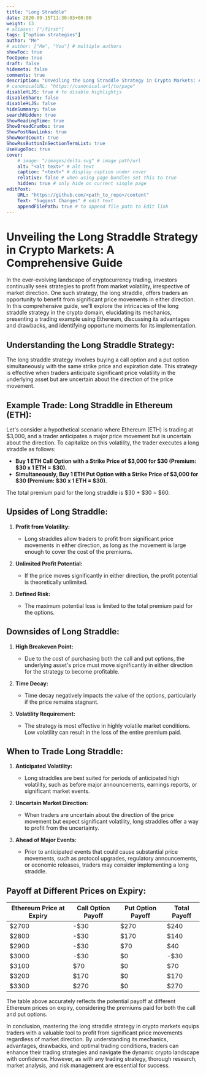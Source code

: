 ```yaml
---
title: "Long Straddle"
date: 2020-09-15T11:30:03+00:00
weight: 13
# aliases: ["/first"]
tags: ["option strategies"]
author: "Me"
# author: ["Me", "You"] # multiple authors
showToc: true
TocOpen: true
draft: false
hidemeta: false
comments: true
description: "Unveiling the Long Straddle Strategy in Crypto Markets: A Comprehensive Guide"
# canonicalURL: "https://canonical.url/to/page"
disableHLJS: true # to disable highlightjs
disableShare: false
disableHLJS: false
hideSummary: false
searchHidden: true
ShowReadingTime: true
ShowBreadCrumbs: true
ShowPostNavLinks: true
ShowWordCount: true
ShowRssButtonInSectionTermList: true
UseHugoToc: true
cover:
    # image: "/images/delta.svg" # image path/url
    alt: "<alt text>" # alt text
    caption: "<text>" # display caption under cover
    relative: false # when using page bundles set this to true
    hidden: true # only hide on current single page
editPost:
    URL: "https://github.com/<path_to_repo>/content"
    Text: "Suggest Changes" # edit text
    appendFilePath: true # to append file path to Edit link
---
```


# Unveiling the Long Straddle Strategy in Crypto Markets: A Comprehensive Guide

In the ever-evolving landscape of cryptocurrency trading, investors continually seek strategies to profit from market volatility, irrespective of market direction. One such strategy, the long straddle, offers traders an opportunity to benefit from significant price movements in either direction. In this comprehensive guide, we'll explore the intricacies of the long straddle strategy in the crypto domain, elucidating its mechanics, presenting a trading example using Ethereum, discussing its advantages and drawbacks, and identifying opportune moments for its implementation.

## Understanding the Long Straddle Strategy:

The long straddle strategy involves buying a call option and a put option simultaneously with the same strike price and expiration date. This strategy is effective when traders anticipate significant price volatility in the underlying asset but are uncertain about the direction of the price movement.

## Example Trade: Long Straddle in Ethereum (ETH):

Let's consider a hypothetical scenario where Ethereum (ETH) is trading at $3,000, and a trader anticipates a major price movement but is uncertain about the direction. To capitalize on this volatility, the trader executes a long straddle as follows:

- **Buy 1 ETH Call Option with a Strike Price of $3,000 for $30 (Premium: $30 x 1 ETH = $30).**
- **Simultaneously, Buy 1 ETH Put Option with a Strike Price of $3,000 for $30 (Premium: $30 x 1 ETH = $30).**

The total premium paid for the long straddle is $30 + $30 = $60.

## Upsides of Long Straddle:

1. **Profit from Volatility:**
   - Long straddles allow traders to profit from significant price movements in either direction, as long as the movement is large enough to cover the cost of the premiums.
  
2. **Unlimited Profit Potential:**
   - If the price moves significantly in either direction, the profit potential is theoretically unlimited.

3. **Defined Risk:**
   - The maximum potential loss is limited to the total premium paid for the options.

## Downsides of Long Straddle:

1. **High Breakeven Point:**
   - Due to the cost of purchasing both the call and put options, the underlying asset's price must move significantly in either direction for the strategy to become profitable.
  
2. **Time Decay:**
   - Time decay negatively impacts the value of the options, particularly if the price remains stagnant.

3. **Volatility Requirement:**
   - The strategy is most effective in highly volatile market conditions. Low volatility can result in the loss of the entire premium paid.

## When to Trade Long Straddle:

1. **Anticipated Volatility:**
   - Long straddles are best suited for periods of anticipated high volatility, such as before major announcements, earnings reports, or significant market events.

2. **Uncertain Market Direction:**
   - When traders are uncertain about the direction of the price movement but expect significant volatility, long straddles offer a way to profit from the uncertainty.

3. **Ahead of Major Events:**
   - Prior to anticipated events that could cause substantial price movements, such as protocol upgrades, regulatory announcements, or economic releases, traders may consider implementing a long straddle.

## Payoff at Different Prices on Expiry:

| Ethereum Price at Expiry | Call Option Payoff | Put Option Payoff | Total Payoff |
|--------------------------|--------------------|-------------------|--------------|
| $2700                    | -$30               | $270              | $240         |
| $2800                    | -$30               | $170              | $140         |
| $2900                    | -$30               | $70               | $40          |
| $3000                    | -$30               | $0                | -$30         |
| $3100                    | $70                | $0                | $70          |
| $3200                    | $170               | $0                | $170         |
| $3300                    | $270               | $0                | $270         |

The table above accurately reflects the potential payoff at different Ethereum prices on expiry, considering the premiums paid for both the call and put options.

In conclusion, mastering the long straddle strategy in crypto markets equips traders with a valuable tool to profit from significant price movements regardless of market direction. By understanding its mechanics, advantages, drawbacks, and optimal trading conditions, traders can enhance their trading strategies and navigate the dynamic crypto landscape with confidence. However, as with any trading strategy, thorough research, market analysis, and risk management are essential for success.
